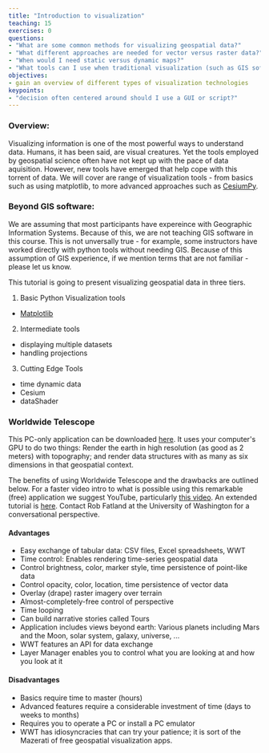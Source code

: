 ```yaml
---
title: "Introduction to visualization"
teaching: 15
exercises: 0
questions:
- "What are some common methods for visualizing geospatial data?"
- "What different approaches are needed for vector versus raster data?"
- "When would I need static versus dynamic maps?"
- "What tools can I use when traditional visualization (such as GIS software) tools won't work?"
objectives:
- gain an overview of different types of visualization technologies
keypoints:
- "decision often centered around should I use a GUI or script?"
---
```

### Overview:
Visualizing information is one of the most powerful ways to understand data. Humans, it has been said, are visual creatures. Yet the tools employed by geospatial science often have not kept up with the pace of data aquisition. However, new tools have emerged that help cope with this torrent of data. We will cover are range of visualization tools - from basics such as using matplotlib, to more advanced approaches such as [CesiumPy](https://pypi.python.org/pypi/cesiumpy). 

### Beyond GIS software:

We are assuming that most participants have expereince with Geographic Information Systems. Because of this, we are not teaching GIS software in this course.  This is not unversally true - for example, some instructors have worked directly with python tools without needing GIS. Because of this assumption of GIS experience, if we mention terms that are not familiar - please let us know. 

This tutorial is going to present visualizing geospatial data in three tiers. 

1. Basic Python Visualization tools
  - [Matplotlib](http://matplotlib.org/)

2. Intermediate tools
  - displaying multiple datasets
  - handling projections

3. Cutting Edge Tools
  - time dynamic data 
  - Cesium 
  - dataShader

### Worldwide Telescope

This PC-only application can be downloaded [here](http://worldwidetelescope.org "WWT main site"). It uses your computer's GPU to do two things: Render the earth in high resolution (as good as 2 meters) with topography; and render data structures with as many as six dimensions in that geospatial context. 

The benefits of using Worldwide Telescope and the drawbacks are outlined below. For a faster video intro to what is possible
using this remarkable (free) application we suggest YouTube, particularly [this video](https://youtu.be/JLu6caZmbRg "Excel Add In for WWT"). An extended tutorial is [here](https://youtu.be/Nkardcd5vo0 "WWT extended tutorial for earth science"). Contact Rob Fatland at the University of Washington for a conversational perspective.

#### Advantages
* Easy exchange of tabular data: CSV files, Excel spreadsheets, WWT
* Time control: Enables rendering time-series geospatial data
* Control brightness, color, marker style, time persistence of point-like data
* Control opacity, color, location, time persistence of vector data
* Overlay (drape) raster imagery over terrain
* Almost-completely-free control of perspective
* Time looping
* Can build narrative stories called Tours
* Application includes views beyond earth: Various planets including Mars and the Moon, solar system, galaxy, universe, ...
* WWT features an API for data exchange
* Layer Manager enables you to control what you are looking at and how you look at it

#### Disadvantages
* Basics require time to master (hours) 
* Advanced features require a considerable investment of time (days to weeks to months)
* Requires you to operate a PC or install a PC emulator
* WWT has idiosyncracies that can try your patience; it is sort of the Mazerati of free geospatial visualization apps.
